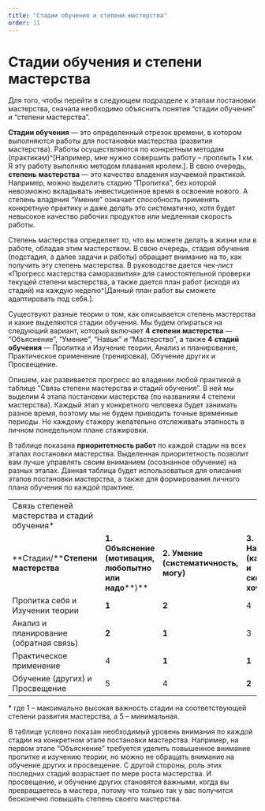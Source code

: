 ```yaml
---
title: "Стадии обучения и степени мастерства"
order: 11
---
```


# Стадии обучения и степени мастерства

Для того, чтобы перейти в следующем подразделе к этапам постановки мастерства, сначала необходимо объяснить понятия “стадии обучения” и “степени мастерства”.

**Стадии обучения** — это определенный отрезок времени, в котором выполняются работы для постановки мастерства (развития мастерства). Работы осуществляются по конкретным методам (практикам)^[Например, мне нужно совершить работу – проплыть 1 км. Я эту работу выполняю методом плавания кролем.]. В свою очередь, **степень** **мастерства** — это качество владения изучаемой практикой. Например, можно выделить стадию “Пропитка”, без которой невозможно вкладывать инвестиционное время в освоение нового. А степень владения “Умение” означает способность применять конкретную практику и даже делать это систематично, хотя будет невысокое качество рабочих продуктов или медленная скорость работы.

Степень мастерства определяет то, что вы можете делать в жизни или в работе, обладая этим мастерством. В свою очередь, стадия обучения (подстадия, а далее задачи и работы) обращает внимание на то, как получить эту степень мастерства. В руководстве дается чек-лист «Прогресс мастерства саморазвития» для самостоятельной проверки текущей степени мастерства, а также дается план работ (исходя из стадий) на каждую неделю^[Данный план работ вы сможете адаптировать под себя.].

Существуют разные теории о том, как описывается степень мастерства и какие выделяются стадии обучения. Мы будем опираться на следующий вариант, который включает **4** **степени** **мастерства** — “Объяснение”, “Умение”, “Навык” и “Мастерство”, а также **4** **стадий обучения** — Пропитка и Изучение теории, Анализ и планирование, Практическое применение (тренировка), Обучение других и Просвещение.

Опишем, как развивается прогресс во владении любой практикой в таблице “Связь степени мастерства и стадий обучения”. В ней мы выделим 4 этапа постановки мастерства (по названиям 4 степени мастерства). Каждый этап у конкретного человека будет занимать разное время, поэтому мы не будем приводить точные временные периоды. Но каждому стажеру желательно отслеживать этапность в личном понедельном плане стажировки.

В таблице показана **приоритетность работ** по каждой стадии на всех этапах постановки мастерства. Выделенная приоритетность позволит вам лучше управлять своим вниманием (осознанное обучение) на разных этапах. Данная таблица будет использоваться для описания этапов постановки мастерства, а также для формирования личного плана обучения по каждой практике.

|  |  |  |  |  |
| --- | --- | --- | --- | --- |
| Связь степеней мастерства и стадий обучения\* | | | | |
| **Стадии/****Степени** **мастерства** | **1. Объяснение (мотивация, любопытно или надо****)** | **2. Умение (систематичность, могу)** | **3. Навыки (качество и скорость, хочу)** | **4. Мастерство (творчество, не могу не)** |
| Пропитка себя и Изучении теории | **1** | **2** | 4 | 4 |
| Анализ и планирование (обратная связь) | **2** | **1** | 3 | 4 |
| Практическое применение | 4 | **1** | **1** | 3 |
| Обучение (других) и Просвещение | 5 | 4 | **2** | **1** |

\* где 1 – максимально высокая важность стадии на соответствующей степени развития мастерства, а 5 – минимальная.

В таблице условно показан необходимый уровень внимания по каждой стадии на конкретном этапе постановки мастерства. Например, на первом этапе “Объяснение” требуется уделить повышенное внимание пропитке и изучению теории, но можно не обращать внимание на обучение других и просвещение. С другой стороны, роль этих последних стадий возрастает по мере роста мастерства. И просвещение, и обучение других становятся важными, когда вы превращаетесь в мастера, потому что только так у вас получится бесконечно повышать степень своего мастерства.